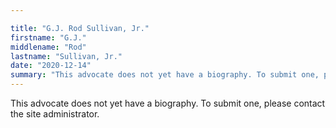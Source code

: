 ```yaml
---

title: "G.J. Rod Sullivan, Jr."
firstname: "G.J."
middlename: "Rod"
lastname: "Sullivan, Jr."
date: "2020-12-14"
summary: "This advocate does not yet have a biography. To submit one, please contact the site administrator."
---
```

This advocate does not yet have a biography. To submit one, please contact the site administrator.

